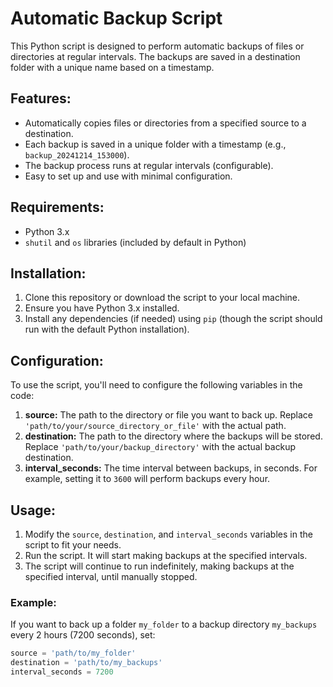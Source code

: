 
# Automatic Backup Script

This Python script is designed to perform automatic backups of files or directories at regular intervals. The backups are saved in a destination folder with a unique name based on a timestamp.

## Features:
- Automatically copies files or directories from a specified source to a destination.
- Each backup is saved in a unique folder with a timestamp (e.g., `backup_20241214_153000`).
- The backup process runs at regular intervals (configurable).
- Easy to set up and use with minimal configuration.

## Requirements:
- Python 3.x
- `shutil` and `os` libraries (included by default in Python)

## Installation:
1. Clone this repository or download the script to your local machine.
2. Ensure you have Python 3.x installed.
3. Install any dependencies (if needed) using `pip` (though the script should run with the default Python installation).

## Configuration:
To use the script, you'll need to configure the following variables in the code:

1. **source:** The path to the directory or file you want to back up. Replace `'path/to/your/source_directory_or_file'` with the actual path.
2. **destination:** The path to the directory where the backups will be stored. Replace `'path/to/your/backup_directory'` with the actual backup destination.
3. **interval_seconds:** The time interval between backups, in seconds. For example, setting it to `3600` will perform backups every hour.

## Usage:

1. Modify the `source`, `destination`, and `interval_seconds` variables in the script to fit your needs.
2. Run the script. It will start making backups at the specified intervals.
3. The script will continue to run indefinitely, making backups at the specified interval, until manually stopped.

### Example:
If you want to back up a folder `my_folder` to a backup directory `my_backups` every 2 hours (7200 seconds), set:
```python
source = 'path/to/my_folder'
destination = 'path/to/my_backups'
interval_seconds = 7200
```
